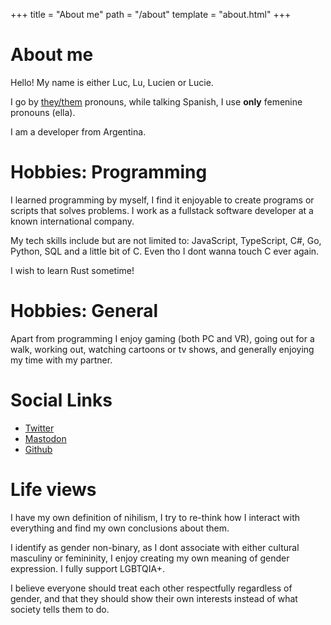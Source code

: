 +++
title = "About me"
path = "/about"
template = "about.html"
+++

# About me

Hello! My name is either Luc, Lu, Lucien or Lucie.

I go by [they/them](https://pronoun.is/they) pronouns, while talking Spanish, I use **only** femenine pronouns (ella).

I am a developer from Argentina.

# Hobbies: Programming

I learned programming by myself, I find it enjoyable to create programs or scripts that solves problems.
I work as a fullstack software developer at a known international company.

My tech skills include but are not limited to: JavaScript, TypeScript, C#, Go, Python, SQL and a little bit of C.
Even tho I dont wanna touch C ever again.

I wish to learn Rust sometime!

# Hobbies: General

Apart from programming I enjoy gaming (both PC and VR), going out for a walk, working
out, watching cartoons or tv shows, and generally enjoying my time with my partner.

# Social Links

-   [Twitter](https://twitter.com/luc_rnz)
-   [Mastodon](https://mas.to/@lucie)
-   [Github](https://github.com/lucrnz)

# Life views

I have my own definition of nihilism, I try to re-think how I interact with everything
and find my own conclusions about them.

I identify as gender non-binary, as I dont associate with either cultural masculiny or
femininity, I enjoy creating my own meaning of gender expression. I fully support LGBTQIA+.

I believe everyone should treat each other respectfully regardless of gender, and that they should show their own interests instead of what society tells them to do.

